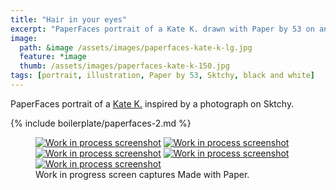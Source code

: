 ```yaml
---
title: "Hair in your eyes"
excerpt: "PaperFaces portrait of a Kate K. drawn with Paper by 53 on an iPad."
image: 
  path: &image /assets/images/paperfaces-kate-k-lg.jpg 
  feature: *image
  thumb: /assets/images/paperfaces-kate-k-150.jpg
tags: [portrait, illustration, Paper by 53, Sktchy, black and white]
---
```


PaperFaces portrait of a [Kate K.](http://sktchy.com/7Btae) inspired by a photograph on Sktchy.

{% include boilerplate/paperfaces-2.md %}

<figure class="third">
	<a href="{{ site.url }}/assets/images/paperfaces-kate-k-process-1-lg.jpg"><img src="{{ site.url }}/assets/images/paperfaces-kate-k-process-1-600.jpg" alt="Work in process screenshot"></a>
	<a href="{{ site.url }}/assets/images/paperfaces-kate-k-process-2-lg.jpg"><img src="{{ site.url }}/assets/images/paperfaces-kate-k-process-2-600.jpg" alt="Work in process screenshot"></a>
	<a href="{{ site.url }}/assets/images/paperfaces-kate-k-process-3-lg.jpg"><img src="{{ site.url }}/assets/images/paperfaces-kate-k-process-3-600.jpg" alt="Work in process screenshot"></a>
	<a href="{{ site.url }}/assets/images/paperfaces-kate-k-process-4-lg.jpg"><img src="{{ site.url }}/assets/images/paperfaces-kate-k-process-4-600.jpg" alt="Work in process screenshot"></a>
	<a href="{{ site.url }}/assets/images/paperfaces-kate-k-process-5-lg.jpg"><img src="{{ site.url }}/assets/images/paperfaces-kate-k-process-5-600.jpg" alt="Work in process screenshot"></a>
	<figcaption>Work in progress screen captures Made with Paper.</figcaption>
</figure>
